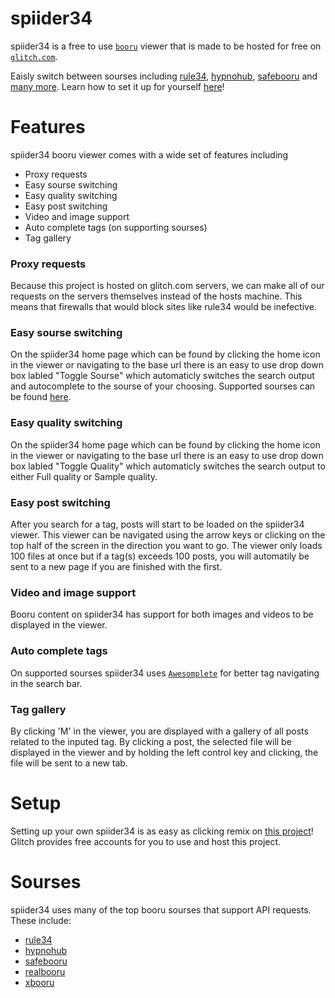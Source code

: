 # spiider34

spiider34 is a free to use [`booru`](https://booru.org/top) viewer that is made to be hosted for free on [`glitch.com`](https://glitch.com).

Eaisly switch between sourses including [rule34](https://rule34.xxx), [hypnohub](https://hypnohub.net), [safebooru](https://safebooru.org) and [many more](#Sourses).
Learn how to set it up for yourself [here](#Setup)!

# Features
spiider34 booru viewer comes with a wide set of features including
 - Proxy requests
 - Easy sourse switching
 - Easy quality switching
 - Easy post switching
 - Video and image support
 - Auto complete tags (on supporting sourses)
 - Tag gallery
 
 ### Proxy requests
 Because this project is hosted on glitch.com servers, we can make all of our requests on the servers themselves instead of the hosts machine. This means that firewalls that would block sites like rule34 would be inefective.
 
 ### Easy sourse switching
 On the spiider34 home page which can be found by clicking the home icon in the viewer or navigating to the base url there is an easy to use drop down box labled "Toggle Sourse" which automaticly switches the search output and autocomplete to the sourse of your choosing. Supported sourses can be found [here](#Sourses).
 
 ### Easy quality switching
 On the spiider34 home page which can be found by clicking the home icon in the viewer or navigating to the base url there is an easy to use drop down box labled "Toggle Quality" which automaticly switches the search output to either Full quality or Sample quality.

 ### Easy post switching
After you search for a tag, posts will start to be loaded on the spiider34 viewer. This viewer can be navigated using the arrow keys or clicking on the top half of the screen in the direction you want to go. The viewer only loads 100 files at once but if a tag(s) exceeds 100 posts, you will automatily be sent to a new page if you are finished with the first.

 ### Video and image support
Booru content on spiider34 has support for both images and videos to be displayed in the viewer.

### Auto complete tags
On supported sourses spiider34 uses [`Awesomplete`](https://github.com/LeaVerou/awesomplete) for better tag navigating in the search bar.

### Tag gallery
By clicking 'M' in the viewer, you are displayed with a gallery of all posts related to the inputed tag. By clicking a post, the selected file will be displayed in the viewer and by holding the left control key and clicking, the file will be sent to a new tab.

# Setup
Setting up your own spiider34 is as easy as clicking remix on [this project](https://glitch.com/~spiider34)! Glitch provides free accounts for you to use and host this project.

# Sourses
spiider34 uses many of the top booru sourses that support API requests. These include:
 - [rule34](https://rule34.xxx)
 - [hypnohub](https://hypnohub.net)
 - [safebooru](https://safebooru.org)
 - [realbooru](https://realbooru.com)
 - [xbooru](https://xbooru.com)